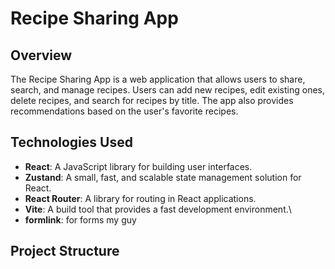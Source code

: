 # Recipe Sharing App

## Overview

The Recipe Sharing App is a web application that allows users to share, search, and manage recipes. Users can add new recipes, edit existing ones, delete recipes, and search for recipes by title. The app also provides recommendations based on the user's favorite recipes.

## Technologies Used

- **React**: A JavaScript library for building user interfaces.
- **Zustand**: A small, fast, and scalable state management solution for React.
- **React Router**: A library for routing in React applications.
- **Vite**: A build tool that provides a fast development environment.\
- **formlink**: for forms my guy 

## Project Structure
